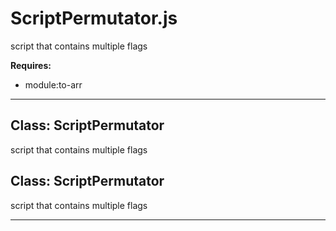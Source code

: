 # ScriptPermutator.js

script that contains multiple flags

**Requires:**

+ module:to-arr


* * *

## Class: ScriptPermutator
script that contains multiple flags


## Class: ScriptPermutator
script that contains multiple flags



* * *










